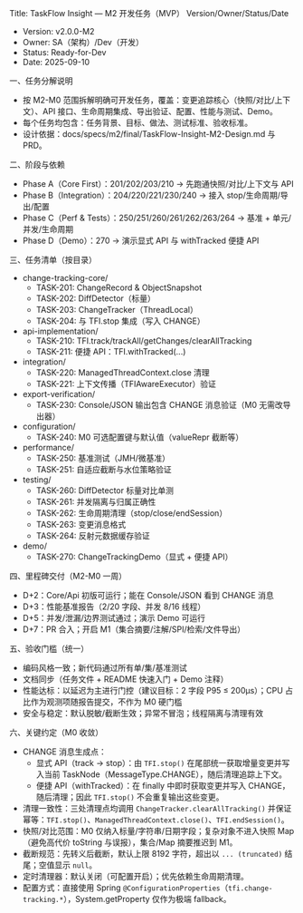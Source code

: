 Title: TaskFlow Insight — M2 开发任务（MVP）
Version/Owner/Status/Date
- Version: v2.0.0-M2
- Owner: SA（架构）/Dev（开发）
- Status: Ready-for-Dev
- Date: 2025-09-10

一、任务分解说明
- 按 M2-M0 范围拆解明确可开发任务，覆盖：变更追踪核心（快照/对比/上下文）、API 接口、生命周期集成、导出验证、配置、性能与测试、Demo。
- 每个任务均包含：任务背景、目标、做法、测试标准、验收标准。
- 设计依据：docs/specs/m2/final/TaskFlow-Insight-M2-Design.md 与 PRD。

二、阶段与依赖
- Phase A（Core First）：201/202/203/210 → 先跑通快照/对比/上下文与 API
- Phase B（Integration）：204/220/221/230/240 → 接入 stop/生命周期/导出/配置
- Phase C（Perf & Tests）：250/251/260/261/262/263/264 → 基准 + 单元/并发/生命周期
- Phase D（Demo）：270 → 演示显式 API 与 withTracked 便捷 API

三、任务清单（按目录）
- change-tracking-core/
  - TASK-201: ChangeRecord & ObjectSnapshot
  - TASK-202: DiffDetector（标量）
  - TASK-203: ChangeTracker（ThreadLocal）
  - TASK-204: 与 TFI.stop 集成（写入 CHANGE）
- api-implementation/
  - TASK-210: TFI.track/trackAll/getChanges/clearAllTracking
  - TASK-211: 便捷 API：TFI.withTracked(...)
- integration/
  - TASK-220: ManagedThreadContext.close 清理
  - TASK-221: 上下文传播（TFIAwareExecutor）验证
- export-verification/
  - TASK-230: Console/JSON 输出包含 CHANGE 消息验证（M0 无需改导出器）
- configuration/
  - TASK-240: M0 可选配置键与默认值（valueRepr 截断等）
- performance/
  - TASK-250: 基准测试（JMH/微基准）
  - TASK-251: 自适应截断与水位策略验证
- testing/
  - TASK-260: DiffDetector 标量对比单测
  - TASK-261: 并发隔离与归属正确性
  - TASK-262: 生命周期清理（stop/close/endSession）
  - TASK-263: 变更消息格式
  - TASK-264: 反射元数据缓存验证
- demo/
  - TASK-270: ChangeTrackingDemo（显式 + 便捷 API）

四、里程碑交付（M2-M0 一周）
- D+2：Core/Api 初版可运行；能在 Console/JSON 看到 CHANGE 消息
- D+3：性能基准报告（2/20 字段、并发 8/16 线程）
- D+5：并发/泄漏/边界测试通过；演示 Demo 可运行
- D+7：PR 合入；开启 M1（集合摘要/注解/SPI/检索/文件导出）

五、验收门槛（统一）
- 编码风格一致；新代码通过所有单/集/基准测试
- 文档同步（任务文件 + README 快速入门 + Demo 注释）
- 性能达标：以延迟为主进行门控（建议目标：2 字段 P95 ≤ 200μs）；CPU 占比作为观测项随报告提交，不作为 M0 硬门槛
- 安全与稳定：默认脱敏/截断生效；异常不冒泡；线程隔离与清理有效

六、关键约定（M0 收敛）
- CHANGE 消息生成点：
  - 显式 API（track → stop）：由 `TFI.stop()` 在尾部统一获取增量变更并写入当前 TaskNode（MessageType.CHANGE），随后清理追踪上下文。
  - 便捷 API（withTracked）：在 finally 中即时获取变更并写入 CHANGE，随后清理；因此 `TFI.stop()` 不会重复输出这些变更。
- 清理一致性：三处清理点均调用 `ChangeTracker.clearAllTracking()` 并保证幂等：`TFI.stop()`、`ManagedThreadContext.close()`、`TFI.endSession()`。
- 快照/对比范围：M0 仅纳入标量/字符串/日期字段；复杂对象不进入快照 Map（避免高代价 toString 与误报），集合/Map 摘要推迟到 M1。
- 截断规范：先转义后截断，默认上限 8192 字符，超出以 `... (truncated)` 结尾；空值显示 `null`。
- 定时清理器：默认关闭（可配置开启）；优先依赖生命周期清理。
- 配置方式：直接使用 Spring `@ConfigurationProperties`（`tfi.change-tracking.*`），System.getProperty 仅作为极端 fallback。
